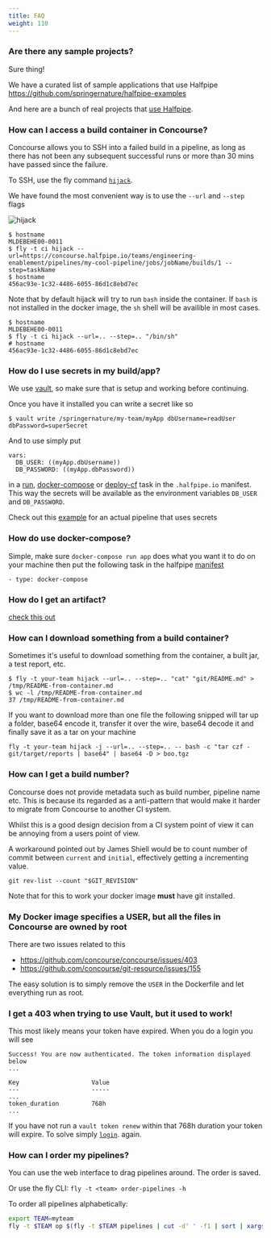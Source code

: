 ```yaml
---
title: FAQ
weight: 110
---
```


### Are there any sample projects?

Sure thing!

We have a curated list of sample applications that use Halfpipe <https://github.com/springernature/halfpipe-examples>

And here are a bunch of real projects that [use Halfpipe](https://github.com/search?q=org%3Aspringernature+filename%3A.halfpipe&type=Code).

### How can I access a build container in Concourse?
Concourse allows you to SSH into a failed build in a pipeline, as long as there has not been any subsequent successful runs or more than 30 mins have passed since the failure.

To SSH, use the fly command [`hijack`](https://concourse-ci.org.org/builds.html#fly-intercept).

We have found the most convenient way is to use the `--url` and `--step` flags

![hijack](/images/hijack.png)

```text
$ hostname
MLDEBEHE00-0011
$ fly -t ci hijack --url=https://concourse.halfpipe.io/teams/engineering-enablement/pipelines/my-cool-pipeline/jobs/jobName/builds/1 --step=taskName
$ hostname
456ac93e-1c32-4486-6055-86d1c8ebd7ec
```

Note that by default hijack will try to run `bash` inside the container. If `bash` is not installed in the docker image, the `sh` shell will be availible in most cases.

```text
$ hostname
MLDEBEHE00-0011
$ fly -t ci hijack --url=.. --step=.. "/bin/sh"
# hostname
456ac93e-1c32-4486-6055-86d1c8ebd7ec
```

### How do I use secrets in my build/app?

We use [vault](/vault), so make sure that is setup and working before continuing.

Once you have it installed you can write a secret like so

```
$ vault write /springernature/my-team/myApp dbUsername=readUser dbPassword=superSecret
```

And to use simply put
```
vars:
  DB_USER: ((myApp.dbUsername))
  DB_PASSWORD: ((myApp.dbPassword))
```

in a [run](/manifest/#run), [docker-compose](manifest/#docker-compose) or [deploy-cf](/manifest/#deploy-cf) task in the `.halfpipe.io` manifest. This way the secrets will be available as the environment variables `DB_USER` and `DB_PASSWORD`.

Check out this [example](https://github.com/springernature/halfpipe-examples/blob/master/golang/.halfpipe.io) for an actual pipeline that uses secrets

### How do use docker-compose?

Simple, make sure `docker-compose run app` does what you want it to do on your machine then put the following task in the halfpipe [manifest](/manifest/#docker-compose)

```
- type: docker-compose
```

### How do I get an artifact?

[check this out](/artifacts/)


### How can I download something from a build container?
Sometimes it's useful to download something from the container, a built jar, a test report, etc.

```text
$ fly -t your-team hijack --url=.. --step=.. "cat" "git/README.md" > /tmp/README-from-container.md
$ wc -l /tmp/README-from-container.md
37 /tmp/README-from-container.md
```

If you want to download more than one file the following snipped will tar up a folder, base64 encode it, transfer it over the wire, base64 decode it and finally save it as a tar on your machine

```text
fly -t your-team hijack -j --url=.. --step=.. -- bash -c "tar czf - git/target/reports | base64" | base64 -D > boo.tgz
```

### How can I get a build number?

Concourse does not provide metadata such as build number, pipeline name etc. This is because its regarded as a anti-pattern that would make it harder to migrate from Concourse to another CI system.

Whilst this is a good design decision from a CI system point of view it can be annoying from a users point of view.

A workaround pointed out by James Shiell would be to count number of commit between `current` and `initial`, effectively getting a incrementing value.

```text
git rev-list --count "$GIT_REVISION"
```

Note that for this to work your docker image __must__ have git installed.

### My Docker image specifies a USER, but all the files in Concourse are owned by root

There are two issues related to this

* https://github.com/concourse/concourse/issues/403
* https://github.com/concourse/git-resource/issues/155

The easy solution is to simply remove the `USER` in the Dockerfile and let everything run as root.

### I get a 403 when trying to use Vault, but it used to work!

This most likely means your token have expired. When you do a login you will see

```text
Success! You are now authenticated. The token information displayed below
...

Key                    Value
---                    -----
...
token_duration         768h
...
```

If you have not run a `vault token renew` within that 768h duration your token will expire. To solve simply [`login`](/vault/#Login). again.


### How can I order my pipelines?

You can use the web interface to drag pipelines around. The order is saved.

Or use the fly CLI: `fly -t <team> order-pipelines -h`

To order all pipelines alphabetically:

```bash
export TEAM=myteam
fly -t $TEAM op $(fly -t $TEAM pipelines | cut -d' ' -f1 | sort | xargs -IP printf " -p P")
```
